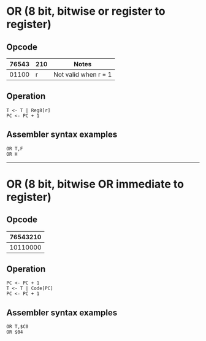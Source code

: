# OR (8 bit, bitwise or register to register)

## Opcode
| 76543 | 210 | Notes |
|-------|-----|-------|
| 01100 | r   | Not valid when r = 1 |

## Operation
```
T <- T | Reg8[r]
PC <- PC + 1
```

## Assembler syntax examples
```
OR T,F
OR H
```

---
# OR (8 bit, bitwise OR immediate to register)

## Opcode
| 76543210 |
|----------|
| 10110000 |

## Operation
```
PC <- PC + 1
T <- T | Code[PC]
PC <- PC + 1
```

## Assembler syntax examples
```
OR T,$C0
OR $04
```

